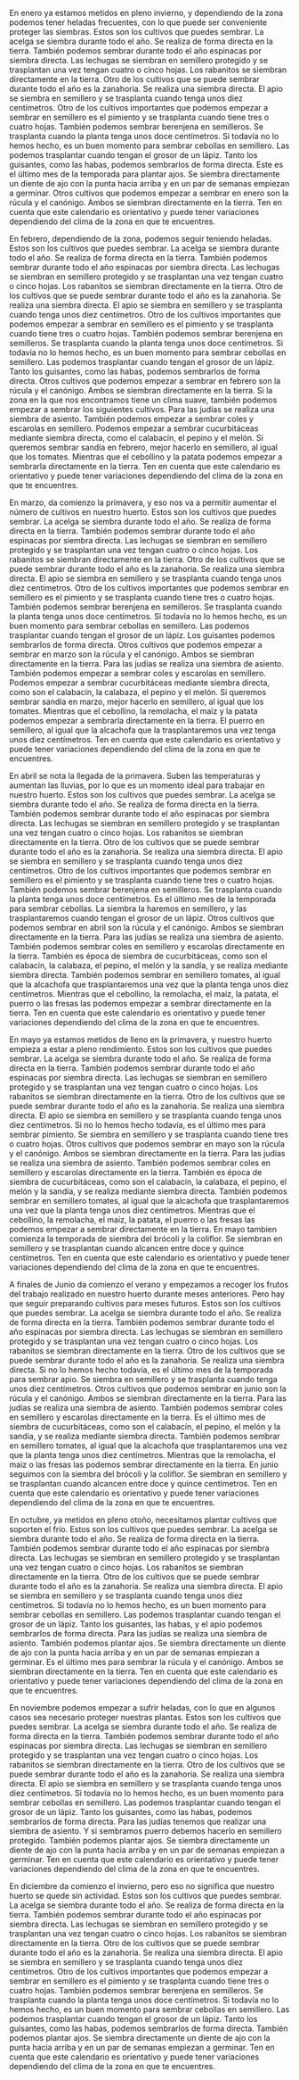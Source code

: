 En enero ya estamos metidos en pleno invierno, y dependiendo de la zona podemos tener heladas frecuentes, con lo que puede ser conveniente proteger las siembras. Estos son los cultivos que puedes sembrar. La acelga se siembra durante todo el año. Se realiza de forma directa en la tierra. También podemos sembrar durante todo el año espinacas por siembra directa. Las lechugas se siembran en semillero protegido y se trasplantan una vez tengan cuatro o cinco hojas. Los rabanitos se siembran directamente en la tierra. Otro de los cultivos que se puede sembrar durante todo el año es la zanahoria. Se realiza una siembra directa. El apio se siembra en semillero y se trasplanta cuando tenga unos diez centímetros. Otro de los cultivos importantes que podemos empezar a sembrar en semillero es el pimiento y se trasplanta cuando tiene tres o cuatro hojas. También podemos sembrar berenjena en semilleros. Se trasplanta cuando la planta tenga unos doce centímetros. Si todavía no lo hemos hecho, es un buen momento para sembrar cebollas en semillero. Las podemos trasplantar cuando tengan el grosor de un lápiz. Tanto los guisantes, como las habas, podemos sembrarlos de forma directa. Este es el último mes de la temporada para plantar ajos. Se siembra directamente un diente de ajo con la punta hacia arriba y en un par de semanas empiezan a germinar. Otros cultivos que podemos empezar a sembrar en enero son la rúcula y el canónigo. Ambos se siembran directamente en la tierra. Ten en cuenta que este calendario es orientativo y puede tener variaciones dependiendo del clima de la zona en que te encuentres.

En febrero, dependiendo de la zona, podemos seguir teniendo heladas. Estos son los cultivos que puedes sembrar. La acelga se siembra durante todo el año. Se realiza de forma directa en la tierra. También podemos sembrar durante todo el año espinacas por siembra directa. Las lechugas se siembran en semillero protegido y se trasplantan una vez tengan cuatro o cinco hojas. Los rabanitos se siembran directamente en la tierra. Otro de los cultivos que se puede sembrar durante todo el año es la zanahoria. Se realiza una siembra directa. El apio se siembra en semillero y se trasplanta cuando tenga unos diez centímetros. Otro de los cultivos importantes que podemos empezar a sembrar en semillero es el pimiento y se trasplanta cuando tiene tres o cuatro hojas. También podemos sembrar berenjena en semilleros. Se trasplanta cuando la planta tenga unos doce centímetros. Si todavía no lo hemos hecho, es un buen momento para sembrar cebollas en semillero. Las podemos trasplantar cuando tengan el grosor de un lápiz. Tanto los guisantes, como las habas, podemos sembrarlos de forma directa. Otros cultivos que podemos empezar a sembrar en febrero son la rúcula y el canónigo. Ambos se siembran directamente en la tierra. Si la zona en la que nos encontramos tiene un clima suave, también podemos empezar a sembrar los siguientes cultivos. Para las judías se realiza una siembra de asiento. También podemos empezar a sembrar coles y escarolas en semillero. Podemos empezar a sembrar cucurbitáceas mediante siembra directa, como el calabacín, el pepino y el melón. Si queremos sembrar sandía en febrero, mejor hacerlo en semillero, al igual que los tomates. Mientras que el cebollino y la patata podemos empezar a sembrarla directamente en la tierra. Ten en cuenta que este calendario es orientativo y puede tener variaciones dependiendo del clima de la zona en que te encuentres.

En marzo, da comienzo la primavera, y eso nos va a permitir aumentar el número de cultivos en nuestro huerto. Estos son los cultivos que puedes sembrar. La acelga se siembra durante todo el año. Se realiza de forma directa en la tierra. También podemos sembrar durante todo el año espinacas por siembra directa. Las lechugas se siembran en semillero protegido y se trasplantan una vez tengan cuatro o cinco hojas. Los rabanitos se siembran directamente en la tierra. Otro de los cultivos que se puede sembrar durante todo el año es la zanahoria. Se realiza una siembra directa. El apio se siembra en semillero y se trasplanta cuando tenga unos diez centímetros. Otro de los cultivos importantes que podemos sembrar en semillero es el pimiento y se trasplanta cuando tiene tres o cuatro hojas. También podemos sembrar berenjena en semilleros. Se trasplanta cuando la planta tenga unos doce centímetros. Si todavía no lo hemos hecho, es un buen momento para sembrar cebollas en semillero. Las podemos trasplantar cuando tengan el grosor de un lápiz. Los guisantes podemos sembrarlos de forma directa. Otros cultivos que podemos empezar a sembrar en marzo son la rúcula y el canónigo. Ambos se siembran directamente en la tierra. Para las judías se realiza una siembra de asiento. También podemos empezar a sembrar coles y escarolas en semillero. Podemos empezar a sembrar cucurbitáceas mediante siembra directa, como son el calabacín, la calabaza, el pepino y el melón. Si queremos sembrar sandía en marzo, mejor hacerlo en semillero, al igual que los tomates. Mientras que el cebollino, la remolacha, el maiz y la patata podemos empezar a sembrarla directamente en la tierra. El puerro en semillero, al igual que la alcachofa que la trasplantaremos una vez tenga unos diez centímetros. Ten en cuenta que este calendario es orientativo y puede tener variaciones dependiendo del clima de la zona en que te encuentres.

En abril se nota la llegada de la primavera. Suben las temperaturas y aumentan las lluvias, por lo que es un momento ideal para trabajar en nuestro huerto. Estos son los cultivos que puedes sembrar. La acelga se siembra durante todo el año. Se realiza de forma directa en la tierra. También podemos sembrar durante todo el año espinacas por siembra directa. Las lechugas se siembran en semillero protegido y se trasplantan una vez tengan cuatro o cinco hojas. Los rabanitos se siembran directamente en la tierra. Otro de los cultivos que se puede sembrar durante todo el año es la zanahoria. Se realiza una siembra directa. El apio se siembra en semillero y se trasplanta cuando tenga unos diez centímetros. Otro de los cultivos importantes que podemos sembrar en semillero es el pimiento y se trasplanta cuando tiene tres o cuatro hojas. También podemos sembrar berenjena en semilleros. Se trasplanta cuando la planta tenga unos doce centímetros. Es el último mes de la temporada para sembrar cebollas. La siembra la haremos en semillero, y las trasplantaremos cuando tengan el grosor de un lápiz. Otros cultivos que podemos sembrar en abril son la rúcula y el canónigo. Ambos se siembran directamente en la tierra. Para las judías se realiza una siembra de asiento. También podemos sembrar coles en semillero y escarolas directamente en la tierra. También es época de siembra de cucurbitáceas, como son el calabacín, la calabaza, el pepino, el melón y la sandía, y se realiza mediante siembra directa. También podemos sembrar en semillero tomates, al igual que la alcachofa que trasplantaremos una vez que la planta tenga unos diez centímetros. Mientras que el cebollino, la remolacha, el maiz, la patata, el puerro o las fresas las podemos empezar a sembrar directamente en la tierra. Ten en cuenta que este calendario es orientativo y puede tener variaciones dependiendo del clima de la zona en que te encuentres.

En mayo ya estamos metidos de lleno en la primavera, y nuestro huerto empieza a estar a pleno rendimiento. Estos son los cultivos que puedes sembrar. La acelga se siembra durante todo el año. Se realiza de forma directa en la tierra. También podemos sembrar durante todo el año espinacas por siembra directa. Las lechugas se siembran en semillero protegido y se trasplantan una vez tengan cuatro o cinco hojas. Los rabanitos se siembran directamente en la tierra. Otro de los cultivos que se puede sembrar durante todo el año es la zanahoria. Se realiza una siembra directa. El apio se siembra en semillero y se trasplanta cuando tenga unos diez centímetros. Si no lo hemos hecho todavía, es el último mes para sembrar pimiento. Se siembra en semillero y se trasplanta cuando tiene tres o cuatro hojas. Otros cultivos que podemos sembrar en mayo son la rúcula y el canónigo. Ambos se siembran directamente en la tierra. Para las judías se realiza una siembra de asiento. También podemos sembrar coles en semillero y escarolas directamente en la tierra. También es época de siembra de cucurbitáceas, como son el calabacín, la calabaza, el pepino, el melón y la sandía, y se realiza mediante siembra directa. También podemos sembrar en semillero tomates, al igual que la alcachofa que trasplantaremos una vez que la planta tenga unos diez centímetros. Mientras que el cebollino, la remolacha, el maiz, la patata, el puerro o las fresas las podemos empezar a sembrar directamente en la tierra. En mayo tambien comienza la temporada de siembra del brócoli y la coliflor. Se siembran en semillero y se trasplantan cuando alcancen entre doce y quince centímetros. Ten en cuenta que este calendario es orientativo y puede tener variaciones dependiendo del clima de la zona en que te encuentres.

A finales de Junio da comienzo el verano y empezamos a recoger los frutos del trabajo realizado en nuestro huerto durante meses anteriores. Pero hay que seguir preparando cultivos para meses futuros. Estos son los cultivos que puedes sembrar. La acelga se siembra durante todo el año. Se realiza de forma directa en la tierra. También podemos sembrar durante todo el año espinacas por siembra directa. Las lechugas se siembran en semillero protegido y se trasplantan una vez tengan cuatro o cinco hojas. Los rabanitos se siembran directamente en la tierra. Otro de los cultivos que se puede sembrar durante todo el año es la zanahoria. Se realiza una siembra directa. Si no lo hemos hecho todavía, es el último mes de la temporada para sembrar apio. Se siembra en semillero y se trasplanta cuando tenga unos diez centímetros. Otros cultivos que podemos sembrar en junio son la rúcula y el canónigo. Ambos se siembran directamente en la tierra. Para las judías se realiza una siembra de asiento. También podemos sembrar coles en semillero y escarolas directamente en la tierra. Es el último mes de siembra de cucurbitáceas, como son el calabacín, el pepino, el melón y la sandía, y se realiza mediante siembra directa. También podemos sembrar en semillero tomates, al igual que la alcachofa que trasplantaremos una vez que la planta tenga unos diez centímetros. Mientras que la remolacha, el maiz o las fresas las podemos sembrar directamente en la tierra. En junio seguimos con la siembra del brócoli y la coliflor. Se siembran en semillero y se trasplantan cuando alcancen entre doce y quince centímetros. Ten en cuenta que este calendario es orientativo y puede tener variaciones dependiendo del clima de la zona en que te encuentres.

En octubre, ya metidos en pleno otoño, necesitamos plantar cultivos que soporten el frío. Estos son los cultivos que puedes sembrar. La acelga se siembra durante todo el año. Se realiza de forma directa en la tierra. También podemos sembrar durante todo el año espinacas por siembra directa. Las lechugas se siembran en semillero protegido y se trasplantan una vez tengan cuatro o cinco hojas. Los rabanitos se siembran directamente en la tierra. Otro de los cultivos que se puede sembrar durante todo el año es la zanahoria. Se realiza una siembra directa. El apio se siembra en semillero y se trasplanta cuando tenga unos diez centímetros. Si todavía no lo hemos hecho, es un buen momento para sembrar cebollas en semillero. Las podemos trasplantar cuando tengan el grosor de un lápiz. Tanto los guisantes, las habas, y el apio podemos sembrarlos de forma directa. Para las judías se realiza una siembra de asiento. También podemos plantar ajos. Se siembra directamente un diente de ajo con la punta hacia arriba y en un par de semanas empiezan a germinar. Es el último mes para sembrar la rúcula y el canónigo. Ambos se siembran directamente en la tierra. Ten en cuenta que este calendario es orientativo y puede tener variaciones dependiendo del clima de la zona en que te encuentres.

En noviembre podemos empezar a sufrir heladas, con lo que en algunos casos sea necesario proteger nuestras plantas. Estos son los cultivos que puedes sembrar. La acelga se siembra durante todo el año. Se realiza de forma directa en la tierra. También podemos sembrar durante todo el año espinacas por siembra directa. Las lechugas se siembran en semillero protegido y se trasplantan una vez tengan cuatro o cinco hojas. Los rabanitos se siembran directamente en la tierra. Otro de los cultivos que se puede sembrar durante todo el año es la zanahoria. Se realiza una siembra directa. El apio se siembra en semillero y se trasplanta cuando tenga unos diez centímetros. Si todavía no lo hemos hecho, es un buen momento para sembrar cebollas en semillero. Las podemos trasplantar cuando tengan el grosor de un lápiz. Tanto los guisantes, como las habas, podemos sembrarlos de forma directa. Para las judías tenemos que realizar una siembra de asiento. Y si sembramos puerro debemos hacerlo en semillero protegido. También podemos plantar ajos. Se siembra directamente un diente de ajo con la punta hacia arriba y en un par de semanas empiezan a germinar. Ten en cuenta que este calendario es orientativo y puede tener variaciones dependiendo del clima de la zona en que te encuentres.

En diciembre da comienzo el invierno, pero eso no significa que nuestro huerto se quede sin actividad. Estos son los cultivos que puedes sembrar. La acelga se siembra durante todo el año. Se realiza de forma directa en la tierra. También podemos sembrar durante todo el año espinacas por siembra directa. Las lechugas se siembran en semillero protegido y se trasplantan una vez tengan cuatro o cinco hojas. Los rabanitos se siembran directamente en la tierra. Otro de los cultivos que se puede sembrar durante todo el año es la zanahoria. Se realiza una siembra directa. El apio se siembra en semillero y se trasplanta cuando tenga unos diez centímetros. Otro de los cultivos importantes que podemos empezar a sembrar en semillero es el pimiento y se trasplanta cuando tiene tres o cuatro hojas. También podemos sembrar berenjena en semilleros. Se trasplanta cuando la planta tenga unos doce centímetros. Si todavía no lo hemos hecho, es un buen momento para sembrar cebollas en semillero. Las podemos trasplantar cuando tengan el grosor de un lápiz. Tanto los guisantes, como las habas, podemos sembrarlos de forma directa. También podemos plantar ajos. Se siembra directamente un diente de ajo con la punta hacia arriba y en un par de semanas empiezan a germinar. Ten en cuenta que este calendario es orientativo y puede tener variaciones dependiendo del clima de la zona en que te encuentres.